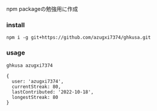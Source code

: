 npm packageの勉強用に作成

### install
```
npm i -g git+https://github.com/azugxi7374/ghkusa.git
```
### usage
```
ghkusa azugxi7374
```
```
{
  user: 'azugxi7374',
  currentStreak: 80,
  lastContributed: '2022-10-18',
  longestStreak: 80
}
```
